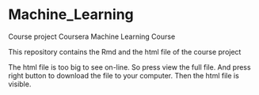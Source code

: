 # Machine_Learning
Course project Coursera Machine Learning Course

This repository contains the Rmd and the html file of the course project

The html file is too big to see on-line. So press view the full file. And press right button to download the file to your computer. Then the html file is visible. 
